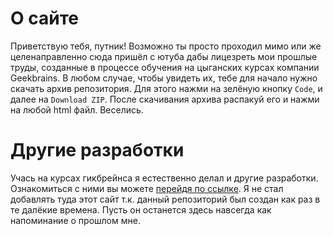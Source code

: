 # О сайте
Приветствую тебя, путник! Возможно ты просто проходил мимо или же целенаправленно сюда пришёл с ютуба дабы лицезреть мои прошлые труды, созданные в процессе обучения на цыганских курсах компании Geekbrains. В любом случае, чтобы увидеть их, тебе для начало нужно скачать архив репозитория. Для этого нажми на зелёную кнопку `Code`, и далее на `Download ZIP`. После скачивания архива распакуй его и нажми на любой html файл. Веселись.

# Другие разработки
Учась на курсах гикбрейнса я естественно делал и другие разработки. Ознакомиться с ними вы можете [перейдя по ссылке](https://github.com/Nytrock/GeekBrains_Site). Я не стал добавлять туда этот сайт т.к. данный репозиторий был создан как раз в те далёкие времена. Пусть он останется здесь навсегда как напоминание о прошлом мне.
